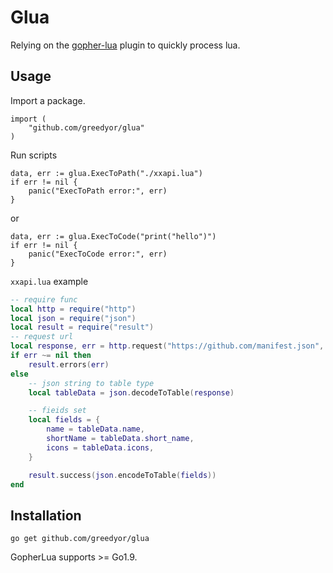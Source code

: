 # Glua

Relying on the [gopher-lua](https://github.com/yuin/gopher-lua) plugin to quickly process lua.



## Usage

Import a package.
```golang
import (
    "github.com/greedyor/glua"
)
```

Run scripts 

```golang
data, err := glua.ExecToPath("./xxapi.lua")
if err != nil {
    panic("ExecToPath error:", err)
}
```
or
```golang
data, err := glua.ExecToCode("print("hello")")
if err != nil {
	panic("ExecToCode error:", err)
}
```


```xxapi.lua``` example

```lua
-- require func
local http = require("http")
local json = require("json")
local result = require("result")
-- request url
local response, err = http.request("https://github.com/manifest.json", "GET")
if err ~= nil then
    result.errors(err)
else
    -- json string to table type
    local tableData = json.decodeToTable(response)

    -- fieids set
    local fields = {
        name = tableData.name,
        shortName = tableData.short_name,
        icons = tableData.icons,
    }

    result.success(json.encodeToTable(fields))
end

```


## Installation

```
go get github.com/greedyor/glua
```

GopherLua supports >= Go1.9.

